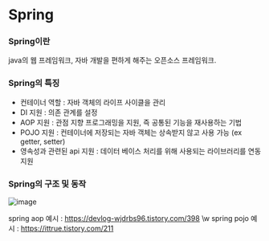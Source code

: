 # Spring
### Spring이란
java의 웹 프레임워크, 자바 개발을 편하게 해주는 오픈소스 프레임워크.

### Spring의 특징
- 컨테이너 역할 : 자바 객체의 라이프 사이클을 관리
- DI 지원 : 의존 관계를 설정
- AOP 지원 : 관점 지향 프로그래밍을 지원, 즉 공통된 기능을 재사용하는 기법
- POJO 지원 : 컨테이너에 저장되는 자바 객체는 상속받지 않고 사용 가능 (ex getter, setter)
- 영속성과 관련된 api 지원 : 데이터 베이스 처리를 위해 사용되는 라이브러리를 연동 지원
  
### Spring의 구조 및 동작
![image](https://github.com/jaemok0514/project/assets/94815900/d84b1d38-af23-4e47-a260-dcd2266b916d)


spring aop 예시 : https://devlog-wjdrbs96.tistory.com/398 \w
spring pojo 예시 : https://ittrue.tistory.com/211
